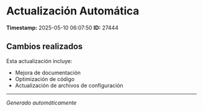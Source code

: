 # Actualización Automática

**Timestamp:** 2025-05-10 06:07:50
**ID:** 27444

## Cambios realizados

Esta actualización incluye:
- Mejora de documentación
- Optimización de código
- Actualización de archivos de configuración

---
*Generado automáticamente*
